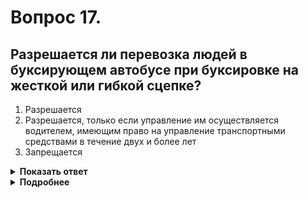 # Вопрос 17.

## Разрешается ли перевозка людей в буксирующем автобусе при буксировке на жесткой или гибкой сцепке?

1. Разрешается
2. Разрешается, только если управление им осуществляется водителем, имеющим право на управление транспортными средствами в течение двух и более лет
3. Запрещается

<details>
<summary><b>Показать ответ</b></summary>
Правильный ответ: 2
</details>
<details>
<summary><b>Подробнее</b></summary>
Разрешается, при условии, что буксирующим автобусом управляет водитель, имеющий право на управление ТС в течение двух и более лет.
(Пункт 20.2.1 ПДД).
</details>